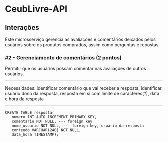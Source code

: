 # CeubLivre-API

## Interações

Este microsserviço gerencia as avaliações e comentários deixados pelos usuários sobre os produtos comprados, assim como
perguntas e repostas.


### #2 - Gerenciamento de comentários (2 pontos)

Permitir que os usuários possam comentar nas avaliações de outros usuários.

---

Necessidades: identificar comentário que vai receber a resposta, identificar usuário dono da resposta, resposta em si com limite de caracteres(?), data e hora da resposta

---

```
CREATE TABLE resposta(
   numero INT AUTO_INCREMENT PRIMARY KEY,
   comentario NOT NULL, --- foreign key
   nome_usuario NOT NULL, --- foreign key, usuário da resposta
   conteudo VARCHAR(240) NOT NULL,
   data_hora TIMESTAMP);

```

